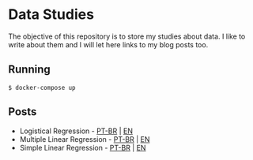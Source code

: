 # Data Studies

The objective of this repository is to store my studies about data. I like to write about them and I will let here links to my blog posts too.

## Running

```
$ docker-compose up
```

## Posts 

* Logistical Regression - [PT-BR](https://fndomariano.github.io/2020/01/04/regressao-logistica) | [EN](https://fndomariano.github.io/2020/01/04/logistic-regression)
* Multiple Linear Regression - [PT-BR](https://fndomariano.github.io/2019/12/02/regressao-linear-multipla) | [EN](https://fndomariano.github.io/2019/12/02/multiple-linear-regression)
* Simple Linear Regression - [PT-BR](https://fndomariano.github.io/2019/10/14/regressao-linear-simples) | [EN](https://fndomariano.github.io/2019/10/14/simple-linear-regression)